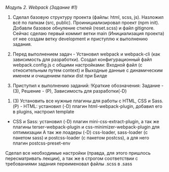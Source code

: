_Модуль 2. Webpack (Задание #1)_
1. Сделал базовую структуру проекта (файлы: html, scss, js). Hазложил всё по папкам (src, public). Проинициализировал проект (npm init). Добавли базовое обнуление стилей (reset.scss) и файл gitignore. Сейчас сделаю первый коммит ветки main (Инициализация проекта) от нее создам ветку development и приступлю к выполнению задания.

2. Перед выполнением задач - Установил webpack и webpack-cli (как зависимость для разработки).
Создал конфигурационный файл webpack.config.js с общими настройками:
Входной файл (с относительным путем context) и Выходные данные с динамическим именем и очищением папки dist при Билде

3. Приступил к выполнению заданий:
!Краткие обозначения: Задание - (3), Решение - (Р), Зависимость для разработки(-D)

1) (З) Установить все нужные плагины для работы с HTML, CSS и Sass.
(Р) - HTML: установил (-D) плагин html-webpack-plugin, добавил его в plugins, настроил template
- CSS и Sass: установил (-D) плагин mini-css-extract-plugin, а так же плагины terser-webpack-plugin и css-minimizer-webpack-plugin для оптимизации
А так же лоадеры (-D) css-loader, sass-loader (с пакетом sass) и postcss-loader (с пакетом postcss), а для него плагин postcss-preset-env

Сделал все необходимые настройки (правда, для этого пришлось пересматривать лекции), а так же в строгом соответствии с требованиями задания переименовал файлы .scss в .sass
